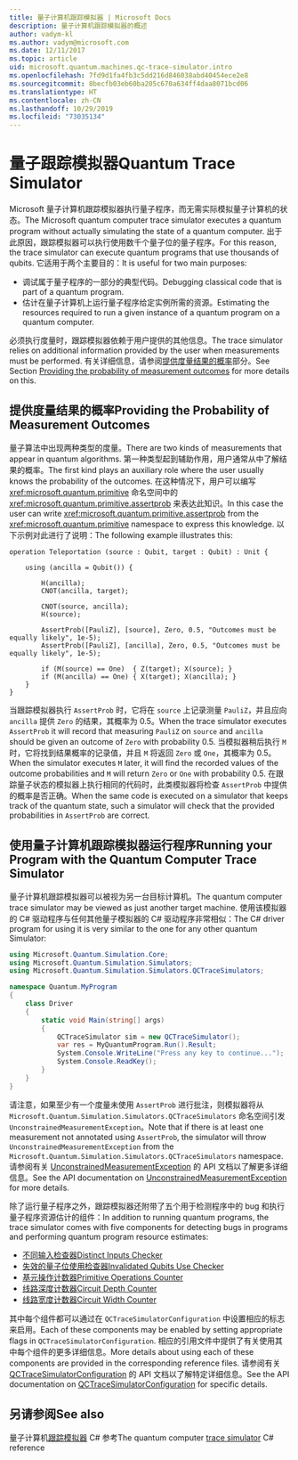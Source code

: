 ```yaml
---
title: 量子计算机跟踪模拟器 | Microsoft Docs
description: 量子计算机跟踪模拟器的概述
author: vadym-kl
ms.author: vadym@microsoft.com
ms.date: 12/11/2017
ms.topic: article
uid: microsoft.quantum.machines.qc-trace-simulator.intro
ms.openlocfilehash: 7fd9d1fa4fb3c5dd216d846038abd40454ece2e8
ms.sourcegitcommit: 8becfb03eb60ba205c670a634ff4daa8071bcd06
ms.translationtype: HT
ms.contentlocale: zh-CN
ms.lasthandoff: 10/29/2019
ms.locfileid: "73035134"
---
```

# <a name="quantum-trace-simulator"></a><span data-ttu-id="3ab93-103">量子跟踪模拟器</span><span class="sxs-lookup"><span data-stu-id="3ab93-103">Quantum Trace Simulator</span></span>

<span data-ttu-id="3ab93-104">Microsoft 量子计算机跟踪模拟器执行量子程序，而无需实际模拟量子计算机的状态。</span><span class="sxs-lookup"><span data-stu-id="3ab93-104">The Microsoft quantum computer trace simulator executes a quantum program without actually simulating the state of a quantum computer.</span></span>  <span data-ttu-id="3ab93-105">出于此原因，跟踪模拟器可以执行使用数千个量子位的量子程序。</span><span class="sxs-lookup"><span data-stu-id="3ab93-105">For this reason, the trace simulator can execute quantum programs that use thousands of qubits.</span></span>  <span data-ttu-id="3ab93-106">它适用于两个主要目的：</span><span class="sxs-lookup"><span data-stu-id="3ab93-106">It is useful for two main purposes:</span></span> 

* <span data-ttu-id="3ab93-107">调试属于量子程序的一部分的典型代码。</span><span class="sxs-lookup"><span data-stu-id="3ab93-107">Debugging classical code that is part of a quantum program.</span></span> 
* <span data-ttu-id="3ab93-108">估计在量子计算机上运行量子程序给定实例所需的资源。</span><span class="sxs-lookup"><span data-stu-id="3ab93-108">Estimating the resources required to run a given instance of a quantum program on a quantum computer.</span></span>

<span data-ttu-id="3ab93-109">必须执行度量时，跟踪模拟器依赖于用户提供的其他信息。</span><span class="sxs-lookup"><span data-stu-id="3ab93-109">The trace simulator relies on additional information provided by the user when measurements must be performed.</span></span> <span data-ttu-id="3ab93-110">有关详细信息，请参阅[提供度量结果的概率](#providing-the-probability-of-measurement-outcomes)部分。</span><span class="sxs-lookup"><span data-stu-id="3ab93-110">See Section [Providing the probability of measurement outcomes](#providing-the-probability-of-measurement-outcomes) for more details on this.</span></span> 

## <a name="providing-the-probability-of-measurement-outcomes"></a><span data-ttu-id="3ab93-111">提供度量结果的概率</span><span class="sxs-lookup"><span data-stu-id="3ab93-111">Providing the Probability of Measurement Outcomes</span></span>

<span data-ttu-id="3ab93-112">量子算法中出现两种类型的度量。</span><span class="sxs-lookup"><span data-stu-id="3ab93-112">There are two kinds of measurements that appear in quantum algorithms.</span></span> <span data-ttu-id="3ab93-113">第一种类型起到辅助作用，用户通常从中了解结果的概率。</span><span class="sxs-lookup"><span data-stu-id="3ab93-113">The first kind plays an auxiliary role where the user usually knows the probability of the outcomes.</span></span> <span data-ttu-id="3ab93-114">在这种情况下，用户可以编写 <xref:microsoft.quantum.primitive> 命名空间中的 <xref:microsoft.quantum.primitive.assertprob> 来表达此知识。</span><span class="sxs-lookup"><span data-stu-id="3ab93-114">In this case the user can write <xref:microsoft.quantum.primitive.assertprob> from the <xref:microsoft.quantum.primitive> namespace to express this knowledge.</span></span> <span data-ttu-id="3ab93-115">以下示例对此进行了说明：</span><span class="sxs-lookup"><span data-stu-id="3ab93-115">The following example illustrates this:</span></span>

```qsharp
operation Teleportation (source : Qubit, target : Qubit) : Unit {

    using (ancilla = Qubit()) {

        H(ancilla);
        CNOT(ancilla, target);

        CNOT(source, ancilla);
        H(source);

        AssertProb([PauliZ], [source], Zero, 0.5, "Outcomes must be equally likely", 1e-5);
        AssertProb([PauliZ], [ancilla], Zero, 0.5, "Outcomes must be equally likely", 1e-5);

        if (M(source) == One)  { Z(target); X(source); }
        if (M(ancilla) == One) { X(target); X(ancilla); }
    }
}
```

<span data-ttu-id="3ab93-116">当跟踪模拟器执行 `AssertProb` 时，它将在 `source` 上记录测量 `PauliZ`，并且应向 `ancilla` 提供 `Zero` 的结果，其概率为 0.5。</span><span class="sxs-lookup"><span data-stu-id="3ab93-116">When the trace simulator executes `AssertProb` it will record that measuring `PauliZ` on `source` and `ancilla` should be given an outcome of `Zero` with probability 0.5.</span></span> <span data-ttu-id="3ab93-117">当模拟器稍后执行 `M` 时，它将找到结果概率的记录值，并且 `M` 将返回 `Zero` 或 `One`，其概率为 0.5。</span><span class="sxs-lookup"><span data-stu-id="3ab93-117">When the simulator executes `M` later, it will find the recorded values of the outcome probabilities and `M` will return `Zero` or `One` with probability 0.5.</span></span> <span data-ttu-id="3ab93-118">在跟踪量子状态的模拟器上执行相同的代码时，此类模拟器将检查 `AssertProb` 中提供的概率是否正确。</span><span class="sxs-lookup"><span data-stu-id="3ab93-118">When the same code is executed on a simulator that keeps track of the quantum state, such a simulator will check that the provided probabilities in `AssertProb` are correct.</span></span>

## <a name="running-your-program-with-the-quantum-computer-trace-simulator"></a><span data-ttu-id="3ab93-119">使用量子计算机跟踪模拟器运行程序</span><span class="sxs-lookup"><span data-stu-id="3ab93-119">Running your Program with the Quantum Computer Trace Simulator</span></span> 

<span data-ttu-id="3ab93-120">量子计算机跟踪模拟器可以被视为另一台目标计算机。</span><span class="sxs-lookup"><span data-stu-id="3ab93-120">The quantum computer trace simulator may be viewed as just another target machine.</span></span> <span data-ttu-id="3ab93-121">使用该模拟器的 C# 驱动程序与任何其他量子模拟器的 C# 驱动程序非常相似：</span><span class="sxs-lookup"><span data-stu-id="3ab93-121">The C# driver program for using it is very similar to the one for any other quantum Simulator:</span></span> 

```csharp
using Microsoft.Quantum.Simulation.Core;
using Microsoft.Quantum.Simulation.Simulators;
using Microsoft.Quantum.Simulation.Simulators.QCTraceSimulators;

namespace Quantum.MyProgram
{
    class Driver
    {
        static void Main(string[] args)
        {
            QCTraceSimulator sim = new QCTraceSimulator();
            var res = MyQuantumProgram.Run().Result;
            System.Console.WriteLine("Press any key to continue...");
            System.Console.ReadKey();
        }
    }
}
```

<span data-ttu-id="3ab93-122">请注意，如果至少有一个度量未使用 `AssertProb` 进行批注，则模拟器将从 `Microsoft.Quantum.Simulation.Simulators.QCTraceSimulators` 命名空间引发 `UnconstrainedMeasurementException`。</span><span class="sxs-lookup"><span data-stu-id="3ab93-122">Note that if there is at least one measurement not annotated using `AssertProb`, the simulator will throw `UnconstrainedMeasurementException` from the `Microsoft.Quantum.Simulation.Simulators.QCTraceSimulators` namespace.</span></span> <span data-ttu-id="3ab93-123">请参阅有关 [UnconstrainedMeasurementException](xref:Microsoft.Quantum.Simulation.Simulators.QCTraceSimulators.UnconstrainedMeasurementException) 的 API 文档以了解更多详细信息。</span><span class="sxs-lookup"><span data-stu-id="3ab93-123">See the API documentation on [UnconstrainedMeasurementException](xref:Microsoft.Quantum.Simulation.Simulators.QCTraceSimulators.UnconstrainedMeasurementException) for more details.</span></span>

<span data-ttu-id="3ab93-124">除了运行量子程序之外，跟踪模拟器还附带了五个用于检测程序中的 bug 和执行量子程序资源估计的组件：</span><span class="sxs-lookup"><span data-stu-id="3ab93-124">In addition to running quantum programs, the trace simulator comes with five components for detecting bugs in programs and performing quantum program resource estimates:</span></span> 

* [<span data-ttu-id="3ab93-125">不同输入检查器</span><span class="sxs-lookup"><span data-stu-id="3ab93-125">Distinct Inputs Checker</span></span>](xref:microsoft.quantum.machines.qc-trace-simulator.distinct-inputs)
* [<span data-ttu-id="3ab93-126">失效的量子位使用检查器</span><span class="sxs-lookup"><span data-stu-id="3ab93-126">Invalidated Qubits Use Checker</span></span>](xref:microsoft.quantum.machines.qc-trace-simulator.invalidated-qubits)
* [<span data-ttu-id="3ab93-127">基元操作计数器</span><span class="sxs-lookup"><span data-stu-id="3ab93-127">Primitive Operations Counter</span></span>](xref:microsoft.quantum.machines.qc-trace-simulator.primitive-counter)
* [<span data-ttu-id="3ab93-128">线路深度计数器</span><span class="sxs-lookup"><span data-stu-id="3ab93-128">Circuit Depth Counter</span></span>](xref:microsoft.quantum.machines.qc-trace-simulator.depth-counter)
* [<span data-ttu-id="3ab93-129">线路宽度计数器</span><span class="sxs-lookup"><span data-stu-id="3ab93-129">Circuit Width Counter</span></span>](xref:microsoft.quantum.machines.qc-trace-simulator.width-counter)

<span data-ttu-id="3ab93-130">其中每个组件都可以通过在 `QCTraceSimulatorConfiguration` 中设置相应的标志来启用。</span><span class="sxs-lookup"><span data-stu-id="3ab93-130">Each of these components may be enabled by setting appropriate flags in `QCTraceSimulatorConfiguration`.</span></span> <span data-ttu-id="3ab93-131">相应的引用文件中提供了有关使用其中每个组件的更多详细信息。</span><span class="sxs-lookup"><span data-stu-id="3ab93-131">More details about using each of these components are provided in the corresponding reference files.</span></span> <span data-ttu-id="3ab93-132">请参阅有关 [QCTraceSimulatorConfiguration](https://docs.microsoft.com/dotnet/api/Microsoft.Quantum.Simulation.Simulators.QCTraceSimulators.QCTraceSimulatorConfiguration) 的 API 文档以了解特定详细信息。</span><span class="sxs-lookup"><span data-stu-id="3ab93-132">See the API documentation on [QCTraceSimulatorConfiguration](https://docs.microsoft.com/dotnet/api/Microsoft.Quantum.Simulation.Simulators.QCTraceSimulators.QCTraceSimulatorConfiguration) for specific details.</span></span>

## <a name="see-also"></a><span data-ttu-id="3ab93-133">另请参阅</span><span class="sxs-lookup"><span data-stu-id="3ab93-133">See also</span></span>
<span data-ttu-id="3ab93-134">量子计算机[跟踪模拟器](xref:Microsoft.Quantum.Simulation.Simulators.QCTraceSimulators.QCTraceSimulator) C# 参考</span><span class="sxs-lookup"><span data-stu-id="3ab93-134">The quantum computer [trace simulator](xref:Microsoft.Quantum.Simulation.Simulators.QCTraceSimulators.QCTraceSimulator) C# reference</span></span> 

